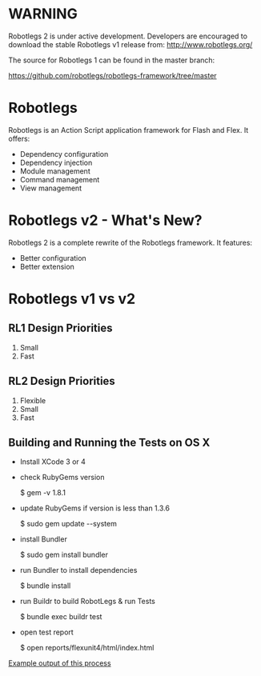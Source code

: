 # WARNING

Robotlegs 2 is under active development. Developers are encouraged to download the stable Robotlegs v1 release from: http://www.robotlegs.org/

The source for Robotlegs 1 can be found in the master branch:

https://github.com/robotlegs/robotlegs-framework/tree/master

# Robotlegs

Robotlegs is an Action Script application framework for Flash and Flex. It offers:

+ Dependency configuration
+ Dependency injection
+ Module management
+ Command management
+ View management

# Robotlegs v2 - What's New?

Robotlegs 2 is a complete rewrite of the Robotlegs framework. It features:

+ Better configuration
+ Better extension

# Robotlegs v1 vs v2

## RL1 Design Priorities

1. Small
2. Fast

## RL2 Design Priorities

1. Flexible
2. Small
3. Fast


## Building and Running the Tests on OS X

- Install XCode 3 or 4
- check RubyGems version
	
	$ gem -v
	1.8.1
	
- update RubyGems if version is less than 1.3.6

	$ sudo gem update --system
	
- install Bundler

	$ sudo gem install bundler
	
- run Bundler to install dependencies

	$ bundle install
	
- run Buildr to build RobotLegs & run Tests

	$ bundle exec buildr test
	
- open test report

	$ open reports/flexunit4/html/index.html
	
[Example output of this process](https://gist.github.com/1336238)


